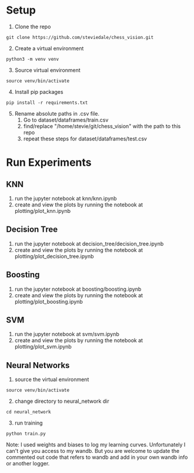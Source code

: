 # Setup
1. Clone the repo
```
git clone https://github.com/steviedale/chess_vision.git
```

2. Create a virtual environment
```
python3 -m venv venv
```

3. Source virtual environment
```
source venv/bin/activate
```

4. Install pip packages
```
pip install -r requirements.txt
```

5. Rename absolute paths in .csv file.
    1. Go to dataset/dataframes/train.csv
    2. find/replace "/home/stevie/git/chess_vision" with the path to this repo
    3. repeat these steps for dataset/dataframes/test.csv

# Run Experiments

## KNN
1. run the jupyter notebook at knn/knn.ipynb 
2. create and view the plots by running the notebook at plotting/plot_knn.ipynb

## Decision Tree
1. run the jupyter notebook at decision_tree/decision_tree.ipynb 
2. create and view the plots by running the notebook at plotting/plot_decision_tree.ipynb

## Boosting
1. run the jupyter notebook at boosting/boosting.ipynb 
2. create and view the plots by running the notebook at plotting/plot_boosting.ipynb

## SVM
1. run the jupyter notebook at svm/svm.ipynb 
2. create and view the plots by running the notebook at plotting/plot_svm.ipynb

## Neural Networks
1. source the virtual environment
```
source venv/bin/activate
```
2. change directory to neural_network dir
```
cd neural_network
```
3. run training
```
python train.py
```
Note: I used weights and biases to log my learning curves. Unfortunately I can't give you access to my wandb. But you are welcome to
update the commented out code that refers to wandb and add in your own wandb info or another logger.
